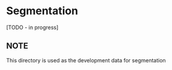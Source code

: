 # Segmentation

[TODO - in progress]

## NOTE

This directory is used as the development data for segmentation